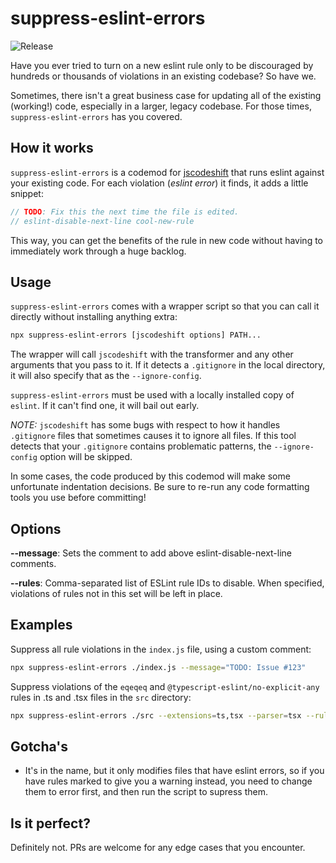 # suppress-eslint-errors

![Release](https://github.com/amanda-mitchell/suppress-eslint-errors/workflows/Release/badge.svg)

Have you ever tried to turn on a new eslint rule only to be discouraged by hundreds or thousands of violations in an existing codebase?
So have we.

Sometimes, there isn't a great business case for updating all of the existing (working!) code, especially in a larger, legacy codebase.
For those times, `suppress-eslint-errors` has you covered.

## How it works

`suppress-eslint-errors` is a codemod for [jscodeshift](https://github.com/facebook/jscodeshift) that runs eslint against your existing code.
For each violation (*eslint error*) it finds, it adds a little snippet:

```javascript
// TODO: Fix this the next time the file is edited.
// eslint-disable-next-line cool-new-rule
```

This way, you can get the benefits of the rule in new code without having to immediately work through a huge backlog.

## Usage

`suppress-eslint-errors` comes with a wrapper script so that you can call it directly without installing anything extra:

```bash
npx suppress-eslint-errors [jscodeshift options] PATH...
```

The wrapper will call `jscodeshift` with the transformer and any other arguments that you pass to it.
If it detects a `.gitignore` in the local directory, it will also specify that as the `--ignore-config`.

`suppress-eslint-errors` must be used with a locally installed copy of `eslint`.
If it can't find one, it will bail out early.

_NOTE:_ `jscodeshift` has some bugs with respect to how it handles `.gitignore` files that sometimes causes it to ignore all files.
If this tool detects that your `.gitignore` contains problematic patterns, the `--ignore-config` option will be skipped.

In some cases, the code produced by this codemod will make some unfortunate indentation decisions.
Be sure to re-run any code formatting tools you use before committing!

## Options

**--message**: Sets the comment to add above eslint-disable-next-line comments.

**--rules**: Comma-separated list of ESLint rule IDs to disable. When specified, violations of rules not in this set will be left in place.

## Examples

Suppress all rule violations in the `index.js` file, using a custom comment:

```bash
npx suppress-eslint-errors ./index.js --message="TODO: Issue #123"
```

Suppress violations of the `eqeqeq` and `@typescript-eslint/no-explicit-any` rules in .ts and .tsx files in the `src` directory:

```bash
npx suppress-eslint-errors ./src --extensions=ts,tsx --parser=tsx --rules=eqeqeq,@typescript-eslint/no-explicit-any
```

## Gotcha's

- It's in the name, but it only modifies files that have eslint errors, so if you have rules marked to give you a warning instead, 
  you need to change them to error first, and then run the script to supress them.

## Is it perfect?

Definitely not. PRs are welcome for any edge cases that you encounter.
